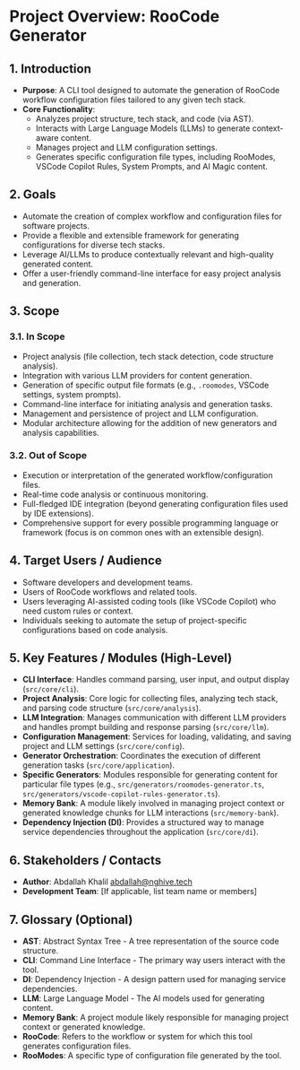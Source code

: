 # Project Overview: RooCode Generator

## 1. Introduction



- **Purpose**: A CLI tool designed to automate the generation of RooCode workflow configuration files tailored to any given tech stack.
- **Core Functionality**:
    - Analyzes project structure, tech stack, and code (via AST).
    - Interacts with Large Language Models (LLMs) to generate context-aware content.
    - Manages project and LLM configuration settings.
    - Generates specific configuration file types, including RooModes, VSCode Copilot Rules, System Prompts, and AI Magic content.

## 2. Goals



- Automate the creation of complex workflow and configuration files for software projects.
- Provide a flexible and extensible framework for generating configurations for diverse tech stacks.
- Leverage AI/LLMs to produce contextually relevant and high-quality generated content.
- Offer a user-friendly command-line interface for easy project analysis and generation.

## 3. Scope



### 3.1. In Scope



- Project analysis (file collection, tech stack detection, code structure analysis).
- Integration with various LLM providers for content generation.
- Generation of specific output file formats (e.g., `.roomodes`, VSCode settings, system prompts).
- Command-line interface for initiating analysis and generation tasks.
- Management and persistence of project and LLM configuration.
- Modular architecture allowing for the addition of new generators and analysis capabilities.

### 3.2. Out of Scope



- Execution or interpretation of the generated workflow/configuration files.
- Real-time code analysis or continuous monitoring.
- Full-fledged IDE integration (beyond generating configuration files used by IDE extensions).
- Comprehensive support for every possible programming language or framework (focus is on common ones with an extensible design).

## 4. Target Users / Audience



- Software developers and development teams.
- Users of RooCode workflows and related tools.
- Users leveraging AI-assisted coding tools (like VSCode Copilot) who need custom rules or context.
- Individuals seeking to automate the setup of project-specific configurations based on code analysis.

## 5. Key Features / Modules (High-Level)



- **CLI Interface**: Handles command parsing, user input, and output display (`src/core/cli`).
- **Project Analysis**: Core logic for collecting files, analyzing tech stack, and parsing code structure (`src/core/analysis`).
- **LLM Integration**: Manages communication with different LLM providers and handles prompt building and response parsing (`src/core/llm`).
- **Configuration Management**: Services for loading, validating, and saving project and LLM settings (`src/core/config`).
- **Generator Orchestration**: Coordinates the execution of different generation tasks (`src/core/application`).
- **Specific Generators**: Modules responsible for generating content for particular file types (e.g., `src/generators/roomodes-generator.ts`, `src/generators/vscode-copilot-rules-generator.ts`).
- **Memory Bank**: A module likely involved in managing project context or generated knowledge chunks for LLM interactions (`src/memory-bank`).
- **Dependency Injection (DI)**: Provides a structured way to manage service dependencies throughout the application (`src/core/di`).

## 6. Stakeholders / Contacts



- **Author**: Abdallah Khalil <abdallah@nghive.tech>
- **Development Team**: [If applicable, list team name or members]

## 7. Glossary (Optional)



- **AST**: Abstract Syntax Tree - A tree representation of the source code structure.
- **CLI**: Command Line Interface - The primary way users interact with the tool.
- **DI**: Dependency Injection - A design pattern used for managing service dependencies.
- **LLM**: Large Language Model - The AI models used for generating content.
- **Memory Bank**: A project module likely responsible for managing project context or generated knowledge.
- **RooCode**: Refers to the workflow or system for which this tool generates configuration files.
- **RooModes**: A specific type of configuration file generated by the tool.